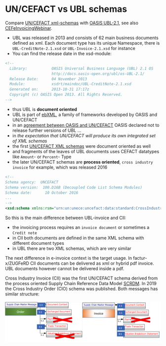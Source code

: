 # UN/CEFACT vs UBL schemas

Compare [UN/CEFACT xml-schemas](https://unece.org/trade/uncefact/xml-schemas) with [OASIS UBL-2.1](https://docs.oasis-open.org/ubl/UBL-2.1.html), see also [CEFeInvoicingWebinar](https://ec.europa.eu/cefdigital/wiki/download/attachments/44893070/CEFeInvoicingWebinar%20v1.00.pdf).

- UBL was released in 2013 and consists of 62 main business documents defined as xml. Each document type has its unique Namespace, there is `UBL-CreditNote-2.1.xsd` or `UBL-Invoice-2.1.xsd` for instance
- You can find the release date in the xsd-module:

```xml
<!--
  Library:           OASIS Universal Business Language (UBL) 2.1 OS
                     http://docs.oasis-open.org/ubl/os-UBL-2.1/
  Release Date:      04 November 2013
  Module:            xsdrt/maindoc/UBL-CreditNote-2.1.xsd
  Generated on:      2013-10-31 17:17z
  Copyright (c) OASIS Open 2013. All Rights Reserved.
-->
```

- thus UBL is **document oriented**
- UBL is part of [ebXML](https://en.wikipedia.org/wiki/EbXML), a family of frameworks developed by OASIS and UN/CEFACT
- in an [agreement between OASIS and UN/CEFACT](http://ubl.xml.org/ebXML) OASIS declared not to release further versions of UBL ...
- in _the expectation that UN/CEFACT will produce its own integrated set of XML schemas_
- the first [UN/CEFACT XML schemas](https://unece.org/trade/uncefact/xml-schemas) were document oriented as well
- and fragments of the leaves of UBL documents uses CEFACT datatypes like `Amount`- or `Percent`- Type
- the later UN/CEFACT schemas are **process oriented**, `cross industry invoice` for example, which was released 2016

```xml
<!--
Schema agency:  UNCEFACT
Schema version:  100.D16B (Decoupled Code List Schema Modules)
Schema date:      10 October 2016
...
-->
<xsd:schema xmlns:rsm="urn:un:unece:uncefact:data:standard:CrossIndustryInvoice:100" ...
```

So this is the main difference between UBL-invoice and CII:
- the invoicing process requires an `invoice document` or sometimes a `Credit note`
- in CII both documents are defined in the same XML schema with different document types
- in UBL there are two XML schemas, which are very similar

The next difference in e-invoice context is the target usage. In factur-x/ZUGFeRD CII documents can be delivered as xml or hybrid pdf invoice. UBL documents however cannot be delivered inside a pdf.

Cross Industry Invoice (CII) was the first UN/CEFACT schema derived from the process oriented Supply Chain Reference Data Model [SCRDM](https://www.unescap.org/sites/default/files/Session%202_SCRDM_UNCEFACT.pdf). In 2019 the Cross Industry Order (CIO) schema was published. Both messages has similar structure:

![](../image/CIOvsCII.PNG)

